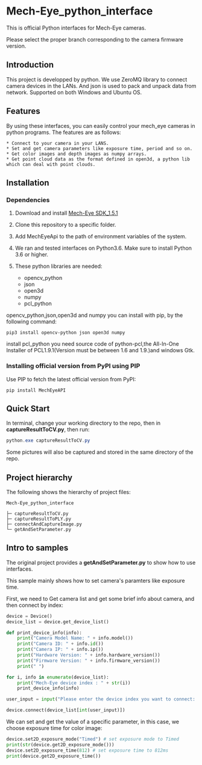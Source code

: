 # Mech-Eye_python_interface
  This is official Python interfaces for Mech-Eye cameras. 

  Please select the proper branch corresponding to the camera firmware version.
## Introduction

  This project is developped by python. We use ZeroMQ library to connect camera devices in the LANs. And json is used to pack and unpack data from network. Supported     on both Windows and Ubuntu OS.

## Features

  By using these interfaces, you can easily control your mech_eye cameras in python programs. The features are as follows:

    * Connect to your camera in your LANS.
    * Set and get camera parameters like exposure time, period and so on.
    * Get color images and depth images as numpy arrays.
    * Get point cloud data as the format defined in open3d, a python lib which can deal with point clouds.

## Installation

### Dependencies

1. Download and install [Mech-Eye SDK_1.5.1](https://www.mech-mind.com.cn/support/xjSDK.html)
2. Clone this repository to a specific folder.
3. Add MechEyeApi to the path of environment variables of the system.
4. We ran and tested interfaces on Python3.6. Make sure to install Python 3.6 or higher.
5. These python libraries are needed:

    * opencv_python
    * json
    * open3d
    * numpy
    * pcl_python

  opencv_python,json,open3d and numpy you can install with pip, by the following command:

  ```
  pip3 install opencv-python json open3d numpy
  ```
  install pcl_python you need source code of python-pcl,the All-In-One Installer of PCL1.9.1(Version must be between 1.6 and 1.9.)and windows Gtk.

### Installing official version from PyPI using PIP

  Use PIP to fetch the latest official version from PyPI:

    pip install MechEyeAPI


## Quick Start

  In terminal, change your working directory to the repo, then in  **captureResultToCV.py**, then run:

  ```powershell
  python.exe captureResultToCV.py
  ```

  Some pictures will also be captured and stored in the same directory of the repo.

## Project hierarchy

  The following shows the hierarchy of project files:

  ```
  Mech-Eye_python_interface

  ├─ captureResultToCV.py
  ├─ captureResultToPLY.py
  ├─ connectAndCaptureImage.py
  └─ getAndSetParameter.py
  ```
 

## Intro to samples

  The original project provides a **getAndSetParameter.py** to show how to use interfaces. 

  This sample mainly shows how to set camera's paramters like exposure time.

  First, we need to Get camera list and  get some brief info about camera, and then connect by index:

  ```python
  device = Device()
  device_list = device.get_device_list()

  def print_device_info(info):
      print("Camera Model Name: " + info.model())
      print("Camera ID: " + info.id())
      print("Camera IP: " + info.ip())
      print("Hardware Version: " + info.hardware_version())
      print("Firmware Version: " + info.firmware_version())
      print(" ")

  for i, info in enumerate(device_list):
      print("Mech-Eye device index : " + str(i))
      print_device_info(info)

  user_input = input("Please enter the device index you want to connect: ")

  device.connect(device_list[int(user_input)])
  ```

  We can set and get the value of a specific parameter, in this case, we choose exposure time for color image:

  ```python
  device.set2D_exposure_mode("Timed") # set exposure mode to Timed
  print(str(device.get2D_exposure_mode()))
  device.set2D_exposure_time(812) # set exposure time to 812ms
  print(device.get2D_exposure_time())
  ```
